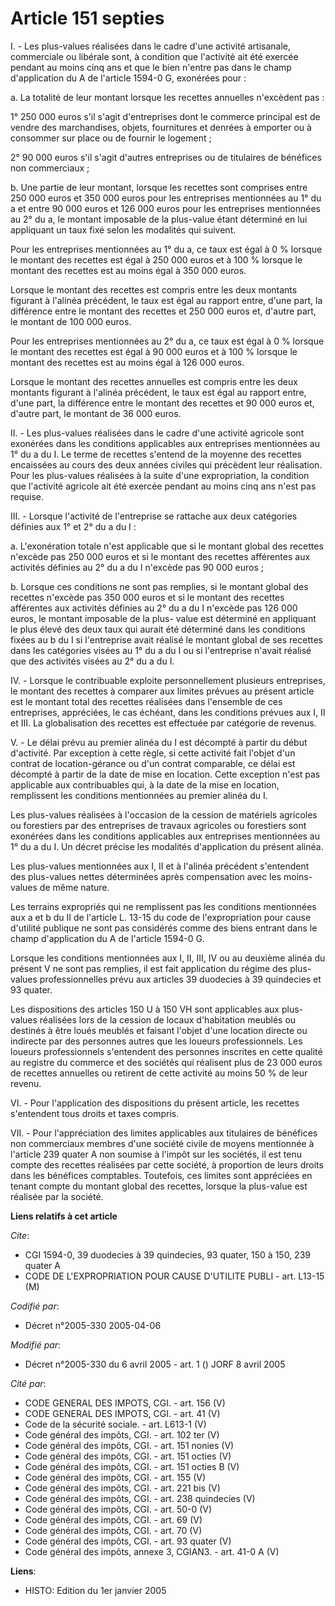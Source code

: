 # Article 151 septies

I. - Les plus-values réalisées dans le cadre d'une activité artisanale, commerciale ou libérale sont, à condition que
l'activité ait été exercée pendant au moins cinq ans et que le bien n'entre pas dans le champ d'application du A de l'article
1594-0 G, exonérées pour :

a. La totalité de leur montant lorsque les recettes annuelles n'excèdent pas :

1° 250 000 euros s'il s'agit d'entreprises dont le commerce principal est de vendre des marchandises, objets, fournitures et
denrées à emporter ou à consommer sur place ou de fournir le logement ;

2° 90 000 euros s'il s'agit d'autres entreprises ou de titulaires de bénéfices non commerciaux ;

b. Une partie de leur montant, lorsque les recettes sont comprises entre 250 000 euros et 350 000 euros pour les entreprises
mentionnées au 1° du a et entre 90 000 euros et 126 000 euros pour les entreprises mentionnées au 2° du a, le montant
imposable de la plus-value étant déterminé en lui appliquant un taux fixé selon les modalités qui suivent.

Pour les entreprises mentionnées au 1° du a, ce taux est égal à 0 % lorsque le montant des recettes est égal à 250 000 euros
et à 100 % lorsque le montant des recettes est au moins égal à 350 000 euros.

Lorsque le montant des recettes est compris entre les deux montants figurant à l'alinéa précédent, le taux est égal au
rapport entre, d'une part, la différence entre le montant des recettes et 250 000 euros et, d'autre part, le montant de 100
000 euros.

Pour les entreprises mentionnées au 2° du a, ce taux est égal à 0 % lorsque le montant des recettes est égal à 90 000 euros
et à 100 % lorsque le montant des recettes est au moins égal à 126 000 euros.

Lorsque le montant des recettes annuelles est compris entre les deux montants figurant à l'alinéa précédent, le taux est égal
au rapport entre, d'une part, la différence entre le montant des recettes et 90 000 euros et, d'autre part, le montant de 36
000 euros.

II. - Les plus-values réalisées dans le cadre d'une activité agricole sont exonérées dans les conditions applicables aux
entreprises mentionnées au 1° du a du I. Le terme de recettes s'entend de la moyenne des recettes encaissées au cours des
deux années civiles qui précèdent leur réalisation. Pour les plus-values réalisées à la suite d'une expropriation, la
condition que l'activité agricole ait été exercée pendant au moins cinq ans n'est pas requise.

III. - Lorsque l'activité de l'entreprise se rattache aux deux catégories définies aux 1° et 2° du a du I :

a. L'exonération totale n'est applicable que si le montant global des recettes n'excède pas 250 000 euros et si le montant
des recettes afférentes aux activités définies au 2° du a du I n'excède pas 90 000 euros ;

b. Lorsque ces conditions ne sont pas remplies, si le montant global des recettes n'excède pas 350 000 euros et si le montant
des recettes afférentes aux activités définies au 2° du a du I n'excède pas 126 000 euros, le montant imposable de la plus-
value est déterminé en appliquant le plus élevé des deux taux qui aurait été déterminé dans les conditions fixées au b du I
si l'entreprise avait réalisé le montant global de ses recettes dans les catégories visées au 1° du a du I ou si l'entreprise
n'avait réalisé que des activités visées au 2° du a du I.

IV. - Lorsque le contribuable exploite personnellement plusieurs entreprises, le montant des recettes à comparer aux limites
prévues au présent article est le montant total des recettes réalisées dans l'ensemble de ces entreprises, appréciées, le cas
échéant, dans les conditions prévues aux I, II et III. La globalisation des recettes est effectuée par catégorie de revenus.

V. - Le délai prévu au premier alinéa du I est décompté à partir du début d'activité. Par exception à cette règle, si cette
activité fait l'objet d'un contrat de location-gérance ou d'un contrat comparable, ce délai est décompté à partir de la date
de mise en location. Cette exception n'est pas applicable aux contribuables qui, à la date de la mise en location,
remplissent les conditions mentionnées au premier alinéa du I.

Les plus-values réalisées à l'occasion de la cession de matériels agricoles ou forestiers par des entreprises de travaux
agricoles ou forestiers sont exonérées dans les conditions applicables aux entreprises mentionnées au 1° du a du I. Un décret
précise les modalités d'application du présent alinéa.

Les plus-values mentionnées aux I, II et à l'alinéa précédent s'entendent des plus-values nettes déterminées après
compensation avec les moins-values de même nature.

Les terrains expropriés qui ne remplissent pas les conditions mentionnées aux a et b du II de l'article L. 13-15 du code de
l'expropriation pour cause d'utilité publique ne sont pas considérés comme des biens entrant dans le champ d'application du A
de l'article 1594-0 G.

Lorsque les conditions mentionnées aux I, II, III, IV ou au deuxième alinéa du présent V ne sont pas remplies, il est fait
application du régime des plus-values professionnelles prévu aux articles 39 duodecies à 39 quindecies et 93 quater.

Les dispositions des articles 150 U à 150 VH sont applicables aux plus-values réalisées lors de la cession de locaux
d'habitation meublés ou destinés à être loués meublés et faisant l'objet d'une location directe ou indirecte par des
personnes autres que les loueurs professionnels. Les loueurs professionnels s'entendent des personnes inscrites en cette
qualité au registre du commerce et des sociétés qui réalisent plus de 23 000 euros de recettes annuelles ou retirent de cette
activité au moins 50 % de leur revenu.

VI. - Pour l'application des dispositions du présent article, les recettes s'entendent tous droits et taxes compris.

VII. - Pour l'appréciation des limites applicables aux titulaires de bénéfices non commerciaux membres d'une société civile
de moyens mentionnée à l'article 239 quater A non soumise à l'impôt sur les sociétés, il est tenu compte des recettes
réalisées par cette société, à proportion de leurs droits dans les bénéfices comptables. Toutefois, ces limites sont
appréciées en tenant compte du montant global des recettes, lorsque la plus-value est réalisée par la société.

**Liens relatifs à cet article**

_Cite_:

  - CGI 1594-0, 39 duodecies à 39 quindecies, 93 quater, 150 à 150, 239 quater A
  - CODE DE L'EXPROPRIATION POUR CAUSE D'UTILITE PUBLI - art. L13-15 (M)

_Codifié par_:

  - Décret n°2005-330 2005-04-06

_Modifié par_:

  - Décret n°2005-330 du 6 avril 2005 - art. 1 () JORF 8 avril 2005

_Cité par_:

  - CODE GENERAL DES IMPOTS, CGI. - art. 156 (V)
  - CODE GENERAL DES IMPOTS, CGI. - art. 41 (V)
  - Code de la sécurité sociale. - art. L613-1 (V)
  - Code général des impôts, CGI. - art. 102 ter (V)
  - Code général des impôts, CGI. - art. 151 nonies (V)
  - Code général des impôts, CGI. - art. 151 octies (V)
  - Code général des impôts, CGI. - art. 151 octies B (V)
  - Code général des impôts, CGI. - art. 155 (V)
  - Code général des impôts, CGI. - art. 221 bis (V)
  - Code général des impôts, CGI. - art. 238 quindecies (V)
  - Code général des impôts, CGI. - art. 50-0 (V)
  - Code général des impôts, CGI. - art. 69 (V)
  - Code général des impôts, CGI. - art. 70 (V)
  - Code général des impôts, CGI. - art. 93 quater (V)
  - Code général des impôts, annexe 3, CGIAN3. - art. 41-0 A (V)

**Liens**:

  - HISTO: Edition du 1er janvier 2005
